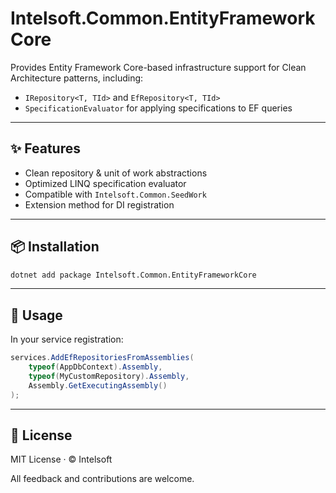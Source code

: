 # Intelsoft.Common.EntityFrameworkCore

Provides Entity Framework Core-based infrastructure support for Clean Architecture patterns, including:

- `IRepository<T, TId>` and `EfRepository<T, TId>`
- `SpecificationEvaluator` for applying specifications to EF queries

---

## ✨ Features

- Clean repository & unit of work abstractions
- Optimized LINQ specification evaluator
- Compatible with `Intelsoft.Common.SeedWork`
- Extension method for DI registration

---

## 📦 Installation

```bash
dotnet add package Intelsoft.Common.EntityFrameworkCore
```

---

## 🔌 Usage

In your service registration:

```csharp
services.AddEfRepositoriesFromAssemblies(
    typeof(AppDbContext).Assembly,
    typeof(MyCustomRepository).Assembly,
    Assembly.GetExecutingAssembly()
);
```

---

## 📄 License

MIT License · © Intelsoft

All feedback and contributions are welcome.

